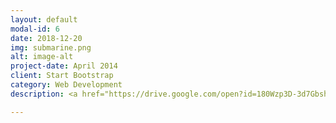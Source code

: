 ```yaml
---
layout: default
modal-id: 6
date: 2018-12-20
img: submarine.png
alt: image-alt
project-date: April 2014
client: Start Bootstrap
category: Web Development
description: <a href="https://drive.google.com/open?id=180Wzp3D-3d7GbshzDc6zXCmANjLfUiNK">Arts</a>. of the final project of the Programming of Digital Games

---
```

